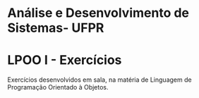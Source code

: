 # Análise e Desenvolvimento de Sistemas- UFPR
# LPOO I - Exercícios

Exercícios desenvolvidos em sala, na matéria de Linguagem de Programação Orientado à Objetos.

